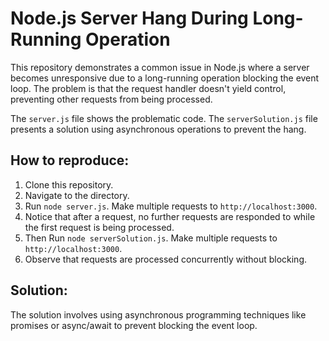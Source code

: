 # Node.js Server Hang During Long-Running Operation

This repository demonstrates a common issue in Node.js where a server becomes unresponsive due to a long-running operation blocking the event loop.  The problem is that the request handler doesn't yield control, preventing other requests from being processed. 

The `server.js` file shows the problematic code. The `serverSolution.js` file presents a solution using asynchronous operations to prevent the hang.

## How to reproduce:

1. Clone this repository.
2. Navigate to the directory.
3. Run `node server.js`. Make multiple requests to `http://localhost:3000`.
4. Notice that after a request, no further requests are responded to while the first request is being processed. 
5. Then Run `node serverSolution.js`. Make multiple requests to `http://localhost:3000`. 
6. Observe that requests are processed concurrently without blocking.

## Solution:

The solution involves using asynchronous programming techniques like promises or async/await to prevent blocking the event loop.